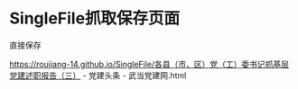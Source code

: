 SingleFile抓取保存页面
====
直接保存

https://roujiang-14.github.io/SingleFile/各县（市、区）党（工）委书记抓基层党建述职报告（三） - 党建头条 - 武当党建网.html
